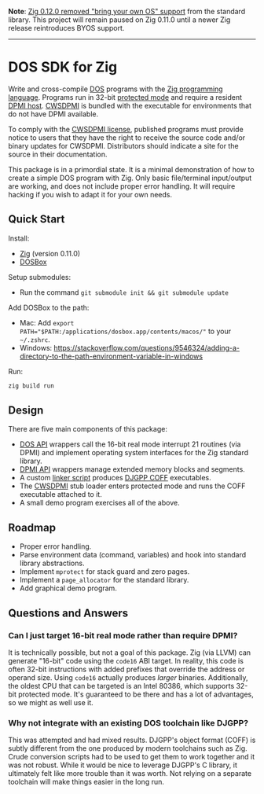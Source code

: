 **Note**: [Zig 0.12.0 removed "bring your own OS" support](https://ziglang.org/download/0.12.0/release-notes.html#Bring-Your-Own-OS-API-Layer-Regressed)
from the standard library. This project will remain paused on Zig 0.11.0 until
a newer Zig release reintroduces BYOS support.

---

# DOS SDK for Zig

Write and cross-compile [DOS](https://wikipedia.org/wiki/DOS) programs with the
[Zig programming language](https://ziglang.org). Programs run in 32-bit
[protected mode](https://wikipedia.org/wiki/Protected_mode) and require a
resident [DPMI host](https://wikipedia.org/wiki/DOS_Protected_Mode_Interface).
[CWSDPMI](https://sandmann.dotster.com/cwsdpmi) is bundled with the executable
for environments that do not have DPMI available.

To comply with the [CWSDPMI license](https://sandmann.dotster.com/cwsdpmi/cwsdpmi.txt),
published programs must provide notice to users that they have the right to
receive the source code and/or binary updates for CWSDPMI. Distributors should
indicate a site for the source in their documentation.

This package is in a primordial state. It is a minimal demonstration of how to
create a simple DOS program with Zig. Only basic file/terminal input/output are
working, and does not include proper error handling. It will require hacking if
you wish to adapt it for your own needs.

## Quick Start

Install:

- [Zig](https://ziglang.org) (version 0.11.0)
- [DOSBox](https://www.dosbox.com)

Setup submodules:

- Run the command `git submodule init && git submodule update`

Add DOSBox to the path:

- Mac: Add `export PATH="$PATH:/applications/dosbox.app/contents/macos/"` to your `~/.zshrc`.
- Windows: https://stackoverflow.com/questions/9546324/adding-a-directory-to-the-path-environment-variable-in-windows

Run:

``` sh
zig build run
```

## Design

There are five main components of this package:

- [DOS API](https://stanislavs.org/helppc/int_21.html) wrappers call the 16-bit
  real mode interrupt 21 routines (via DPMI) and implement operating system
  interfaces for the Zig standard library.
- [DPMI API](http://www.delorie.com/djgpp/doc/dpmi) wrappers manage extended
  memory blocks and segments.
- A custom [linker script](https://sourceware.org/binutils/docs/ld/Scripts.html)
  produces [DJGPP COFF](http://www.delorie.com/djgpp/doc/coff) executables.
- The [CWSDPMI](https://sandmann.dotster.com/cwsdpmi) stub loader enters
  protected mode and runs the COFF executable attached to it.
- A small demo program exercises all of the above.

## Roadmap

- Proper error handling.
- Parse environment data (command, variables) and hook into standard library abstractions.
- Implement `mprotect` for stack guard and zero pages.
- Implement a `page_allocator` for the standard library.
- Add graphical demo program.

## Questions and Answers

### Can I just target 16-bit real mode rather than require DPMI?

It is technically possible, but not a goal of this package. Zig (via LLVM) can
generate "16-bit" code using the `code16` ABI target. In reality, this code is
often 32-bit instructions with added prefixes that override the address or
operand size. Using `code16` actually produces *larger* binaries. Additionally,
the oldest CPU that can be targeted is an Intel 80386, which supports 32-bit
protected mode. It's guaranteed to be there and has a lot of advantages, so we
might as well use it.

### Why not integrate with an existing DOS toolchain like DJGPP?

This was attempted and had mixed results. DJGPP's object format (COFF) is
subtly different from the one produced by modern toolchains such as Zig. Crude
conversion scripts had to be used to get them to work together and it was not
robust. While it would be nice to leverage DJGPP's C library, it ultimately
felt like more trouble than it was worth. Not relying on a separate toolchain
will make things easier in the long run.
